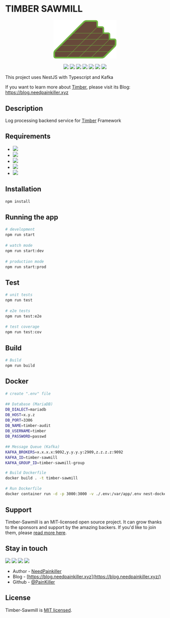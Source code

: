 # TIMBER SAWMILL


<p align="center">
  <a href="http://nestjs.com/" target="blank"><img src="./img/timber-logo.svg" width="200" alt="Nest Logo" /></a>
</p>

<p align="center">
  <img src="https://img.shields.io/badge/TypeScript-3178C6?style=flat-square&logo=typescript&logoColor=white"/>
  <img src="https://img.shields.io/badge/nestjs-E0234E?style=flat-square&logo=nestjs&logoColor=white"/>
  <img src="https://img.shields.io/badge/Apache Kafka-231F20?style=flat-square&logo=apachekafka&logoColor=white"/>
  <img src="https://img.shields.io/badge/Sequelize-52B0E7?style=flat-square&logo=sequelize&logoColor=white"/>
  <img src="https://img.shields.io/badge/ReactiveX-B7178C?style=flat-square&logo=ReactiveX&logoColor=white"/>
  <img src="https://img.shields.io/badge/MariaDB-003545?style=flat-square&logo=mariadb&logoColor=white"/>
  <img src="https://img.shields.io/badge/Jest-C21325?style=flat-square&logo=jest&logoColor=white"/>
</p>
  <!--[![Backers on Open Collective](https://opencollective.com/nest/backers/badge.svg)](https://opencollective.com/nest#backer)
  [![Sponsors on Open Collective](https://opencollective.com/nest/sponsors/badge.svg)](https://opencollective.com/nest#sponsor)-->
This project uses NestJS with Typescript and Kafka

If you want to learn more about [Timber](https://github.com/NeedPainkiller/Timber), please visit its Blog: https://blog.needpainkiller.xyz


## Description
Log processing backend service for [Timber](https://github.com/NeedPainkiller/Timber) Framework
## Requirements
-  <img src="https://img.shields.io/badge/TypeScript-3178C6?style=flat-square&logo=typescript&logoColor=white"/>
-  <img src="https://img.shields.io/badge/nestjs-E0234E?style=flat-square&logo=nestjs&logoColor=white"/>
-  <img src="https://img.shields.io/badge/Apache Kafka-231F20?style=flat-square&logo=apachekafka&logoColor=white"/>
-  <img src="https://img.shields.io/badge/Sequelize-52B0E7?style=flat-square&logo=sequelize&logoColor=white"/>
-  <img src="https://img.shields.io/badge/MariaDB-003545?style=flat-square&logo=mariadb&logoColor=white"/>

## Installation
```bash
npm install
```

## Running the app

```bash
# development
npm run start

# watch mode
npm run start:dev

# production mode
npm run start:prod
```

## Test

```bash
# unit tests
npm run test

# e2e tests
npm run test:e2e

# test coverage
npm run test:cov
```

## Build
```Bash
# Build 
npm run build
```
## Docker
```Bash
# create ".env" file

## Database (MariaDB)
DB_DIALECT=mariadb
DB_HOST=x.y.z
DB_PORT=3306
DB_NAME=timber-audit
DB_USERNAME=timber
DB_PASSWORD=passwd

## Message Queue (Kafka)
KAFKA_BROKERS=x.x.x.x:9092,y.y.y.y:2909,z.z.z.z:9092
KAFKA_ID=timber-sawmill
KAFKA_GROUP_ID=timber-sawmill-group
```


```Bash
# Build Dockerfile
docker build . -t timber-sawmill

# Run Dockerfile
docker container run -d -p 3000:3000 -v ./.env:/var/app/.env nest-docker 
```

## Support

Timber-Sawmill is an MIT-licensed open source project. It can grow thanks to the sponsors and support by the amazing backers. If you'd like to join them, please [read more here](https://docs.nestjs.com/support).

## Stay in touch
<p>
  <a href="https://home.needpainkiller.xyz/" target="_blank"><img src="https://img.shields.io/badge/Home-EF3346?style=flat-square&logo=googlehome&logoColor=white"/></a>
  <a href="https://blog.needpainkiller.xyz/" target="_blank"><img src="https://img.shields.io/badge/Blog-15171A?style=flat-square&logo=Ghost&logoColor=white"/></a>
  <a href="mailto:kam6512@gmail.com" target="_blank"><img src="https://img.shields.io/badge/kam6512@gmail.com-EA4335?style=flat-square&logo=Gmail&logoColor=white"/></a>
  <a href="mailto:needpainkiller6512@gmail.com" target="_blank"><img src="https://img.shields.io/badge/needpainkiller6512@gmail.com-EA4335?style=flat-square&logo=Gmail&logoColor=white"/></a>
</p>

- Author - [NeedPainkiller](https://home.needpainkiller.xyz/)
- Blog - [https://blog.needpainkiller.xyz](https://blog.needpainkiller.xyz/)
- Github - [@PainKiller](https://github.com/NeedPainkiller)

## License

Timber-Sawmill is [MIT licensed](LICENSE).
